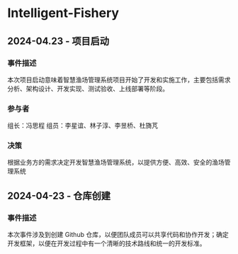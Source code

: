 # Intelligent-Fishery

## 2024-04.23 - 项目启动
### 事件描述
本次项目启动意味着智慧渔场管理系统项目开始了开发和实施工作，主要包括需求分析、架构设计、开发实现、测试验收、上线部署等阶段。

### 参与者
组长：冯思程
组员：李星谊、林子淳、李昱桥、杜旖芃

### 决策
根据业务方的需求决定开发智慧渔场管理系统，以提供方便、高效、安全的渔场管理系统

## 2024-04-23 - 仓库创建
### 事件描述
本次事件涉及到创建 Github 仓库，以便团队成员可以共享代码和协作开发；确定开发框架，以便在开发过程中有一个清晰的技术路线和统一的开发标准。

<!--
## 2023-05-16 - J2EE框架搭建
### 事件描述
小组成员使用IDEA+Tormat+MySQL搭建了一套J2EE框架

## 2023-05-18 - 项目分工讨论
### 事件描述
小组成员讨论下一阶段的项目分工

## 2023-05-19 - 项目集体讨论
### 事件描述
小组成员讨论分工细节，听取每位成员建议，合理分工内容，最终形成分工结果如下所示：

Part1:项目概述：包括开发背景、项目目标、开发环境 、可行性分析、项目计划 —— 负责成员：韩佳迅

Part2:需求分析：包括功能需求、非功能性需求、系统运行需求 —— 负责成员：彭钰婷

Part3:需求分析：包括业务流程、数据需求（数据流图）分析、以及完成部分类图构建 —— 负责成员：耿嘉宁

Part4:数据库设计:包括数据库中表的构建和数据库中sql语句的编程实现 —— 负责成员：王卓然

Part5:UI设计：包括页面设计和jsp文件的编程 —— 负责成员：朱璟钰

## 2023-05-20 - 项目总体业务流程图和类图构建讨论
### 事件描述
小组成员讨论项目需要实现的功能和项目的业务流程图，初步将项目分成：考生报名系统和线上考试系统两个大模块进行实现。

在类图中，粗略将项目分为七个类进行实现，包括考生类、教师类、管理员类、试题类、试卷类、考试类、报名类。

## 2023-05-27 - 项目进程交流和索引界面构建
### 事件描述
小组成员交流近期实现成果，并在框架中补充实现索引界面 index.jsp 的构建，作为项目的第一次提交。


## 2023-06-01 - 注册登录实现和J2EE框架学习
### 事件描述
小组成员一起完成了注册登录页面的实现，并系统学习了J2EE框架的使用。为今后的分板块实现具体功能奠定了基础。

## 2023-06-03 - 项目分板块实现
### 事件描述
小组成员在索引的基础上，对项目的具体实现进行了分板块的分工。
* 耿嘉宁：实现个人信息、报名缴费、结果查询等部分
* 王卓然、彭钰婷、韩佳迅：实现考试系统，包括考试索引页、听力、阅读、翻译、作文等题型的在线考试部分
* 朱璟钰：实现教师阅卷系统，包括客观题一键阅卷和主观题在线阅卷等
并且确定了下一次讨论的时间。

## 2023-06-10 - 项目板块合并和讨论
### 事件描述
小组成员对本周实现的各板块代码进行了合并。完成了个人信息、考试索引、客观题阅卷等部分。并确定了下周的任务。


## 2023-06-17 - 项目板块合并和讨论
### 事件描述
小组成员对本周实现的各板块代码进行了合并。完成了报名缴费、客观题考试系统、主观题在线阅卷等部分。并确定了下周的任务。



## 2023-06-24 - 项目板块合并和讨论
### 事件描述
小组成员基本完成所有代码。并对后续的优化进行了商讨：
* 优化一些jsp，使得页面更美观
* 更改一些合并时的接口问题，以及合并时的冲突问题
* 添加其他细节和功能
* 对实验文档进行了分工

## 2023-06-30 - 项目收尾阶段
通过本周的工作，此时项目代码和文档已经完成，小组成员进行了最后的收尾工作和总结。
-->
